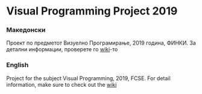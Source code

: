 # Visual Programming Project 2019
### Македонски
Проект по предметот Визуелно Програмирање, 2019 година, ФИНКИ.
За детални информации, проверете го [wiki](https://github.com/Konstantin-Bogdanoski/VP_Project_2019/wiki)-то



### English
Project for the subject Visual Programming, 2019, FCSE.
For detail information, make sure to check out the [wiki](https://github.com/Konstantin-Bogdanoski/VP_Project_2019/wiki)

